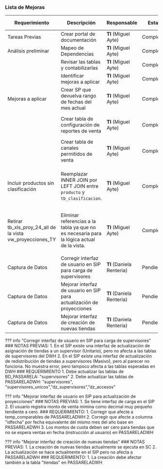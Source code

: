 ### Lista de Mejoras

| **Requerimiento**     | **Descripción**                                        | **Responsable** | **Estado** | **Notas adicionales**                            |
|-----------------------|--------------------------------------------------------|-----------------|------------|--------------------------------------------------|
| Tareas   Previas      | Crear portal de documentación                          | **TI** (Miguel Ayte) | <span class="estado-completado">Completado</span> |                                                  |
| Análisis   preliminar | Mapeo de   Dependencias                                | **TI** (Miguel Ayte) | <span class="estado-completado">Completado</span> |                                                  |
|                       | Revisar   las tablas y contabilizarlas                 | **TI** (Miguel Ayte) | <span class="estado-completado">Completado</span> |                                                  |
|                       | Identificar   mejoras a aplicar                        | **TI** (Miguel Ayte) | <span class="estado-completado">Completado</span> |                                                  |
| Mejoras   a aplicar   | Crear SP   que devuelva rango de fechas del mes actual | **TI** (Miguel Ayte) | <span class="estado-completado">Completado</span> | Mejorar   tratamiento de fechas                  |
|                       | Crear   tabla de configuración de reportes de venta    | **TI** (Miguel Ayte) | <span class="estado-completado">Completado</span> | Evitar   el uso de valores "en duro" (hardcoded) |
|                       | Crear   tabla de canales permitidos de venta           | **TI** (Miguel Ayte) | <span class="estado-completado">Completado</span> | Evitar   el uso de valores "en duro" (hardcoded) |
| Incluir productos sin clasificación | Reemplazar INNER JOIN por LEFT JOIN entre `producto` y `tb_clasificacion`. | **TI** (Miguel Ayte) | <span class="estado-completado">Completado</span> | Asegura que los reportes incluyan productos sin clasificación para análisis completos. 
| Retirar tb_xls_proy_24_all de la vista vw_proyecciones_TY| Eliminar referencias a la tabla ya que no es necesaria para la lógica actual de la vista. | **TI** (Miguel Ayte) | <span class="estado-completado">Completado</span> | Validar que no existan dependencias externas. Ejecutar pruebas tras el cambio.
                                   |
| Captura de Datos | Corregir interfaz de usuario en SIP para carga de supervisores | **TI** (Daniela Renteria) | <span class="estado-pendiente">Pendiente</span> | Ver detalle |
| Captura de Datos | Mejorar interfaz de usuario en SIP para actualización de proyecciones | **TI** (Daniela Renteria) | <span class="estado-pendiente">Pendiente</span> | Ver detalle |
| Captura de Datos | Mejorar interfaz de creación de nuevas tiendas | **TI** (Daniela Renteria) | <span class="estado-pendiente">Pendiente</span> | Ver detalle |


??? info "Corregir interfaz de usuario en SIP para carga de supervisores"
    ### NOTAS PREVIAS:
    1. En el SIP existe una interfaz de actualización de asignación de tiendas a un supervisor (Unitario), pero no afecta a las tablas de supervisores del DWH
    2. En el SIP existe una interfaz de actualización de redistribución de tiendas a supervisores (Masivo), pero al parecer no funciona. No muestra error, pero tampoco afecta a las tablas esperadas en DWH
    ### REQUERIMIENTO
    1. Debe actualizar las tablas de BD_PASSARELA: "supervisores"
    2. Debe actualizar las tablas de PASSARELADWH: "supervisores", "supervisores_unicos","dz_supervisores","dz_accesos"

??? info "Mejorar interfaz de usuario en SIP para actualización de proyecciones"
    ### NOTAS PREVIAS:
    1. Se tiene interfaz de carga en el SIP
    2. El usuario registra monto de venta mímina como decimal muy pequeño tendiente a cero.
    ### REQUERIMIENTO:
    1. Corregir que afecte a temp_comparables de PASSARELADWH
    2. Corregir que afecte a columna "idfecha" por fecha equivalente del mismo mes del año base en PASSARELADWH
    3. Los montos de cuota deben ser cero para tiendas que no se espera ventas en fecha (instrucción al usuario) en PASSARELADWH

??? info "Mejorar interfaz de creación de nuevas tiendas"
    ### NOTAS PREVIAS:
    1. La creación de nuevas tiendas actualmente se ejecuta en SC
    2. La actualización se hace actualmente en el SIP pero no afecta a PASSARELADWH
    ### REQUERIMIENTO:
    1. La creación debe afectar también a la tabla "tiendas" en PASSARELADWH


